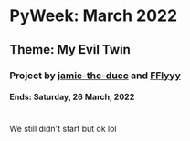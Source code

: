 # PyWeek: March 2022
## Theme: My Evil Twin
### Project by [jamie-the-ducc](https://github.com/jamie-the-ducc) and [FFlyyy](https://github.com/FFlyyy)
#### Ends: Saturday, 26 March, 2022

# 
[//]: # (Put other messages below this point: ) 

We still didn't start but ok lol
